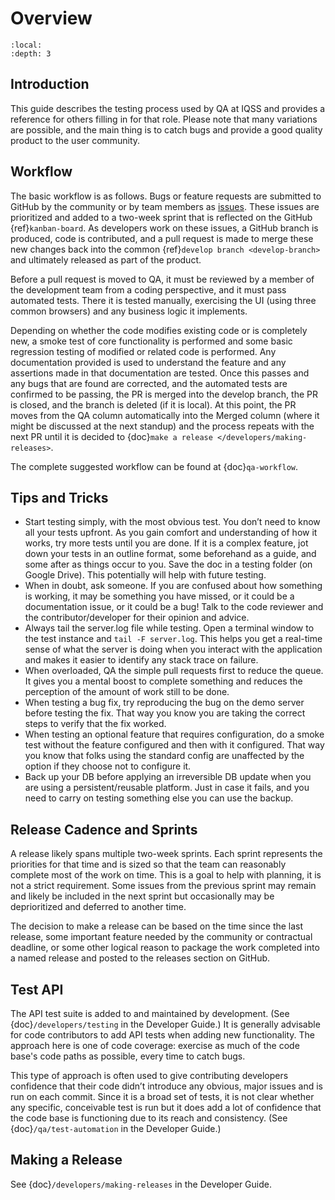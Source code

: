 # Overview

```{contents} Contents:
:local: 
:depth: 3
```

## Introduction

This guide describes the testing process used by QA at IQSS and provides a reference for others filling in for that role. Please note that many variations are possible, and the main thing is to catch bugs and provide a good quality product to the user community.

## Workflow

The basic workflow is as follows. Bugs or feature requests are submitted to GitHub by the community or by team members as [issues](https://github.com/IQSS/dataverse/issues). These issues are prioritized and added to a two-week sprint that is reflected on the GitHub {ref}`kanban-board`. As developers work on these issues, a GitHub branch is produced, code is contributed, and a pull request is made to merge these new changes back into the common {ref}`develop branch <develop-branch>` and ultimately released as part of the product.

Before a pull request is moved to QA, it must be reviewed by a member of the development team from a coding perspective, and it must pass automated tests. There it is tested manually, exercising the UI (using three common browsers) and any business logic it implements.  

Depending on whether the code modifies existing code or is completely new, a smoke test of core functionality is performed and some basic regression testing of modified or related code is performed. Any documentation provided is used to understand the feature and any assertions made in that documentation are tested. Once this passes and any bugs that are found are corrected, and the automated tests are confirmed to be passing, the PR is merged into the develop branch, the PR is closed, and the branch is deleted (if it is local). At this point, the PR moves from the QA column automatically into the Merged column (where it might be discussed at the next standup) and the process repeats with the next PR until it is decided to {doc}`make a release </developers/making-releases>`.

The complete suggested workflow can be found at {doc}`qa-workflow`.

## Tips and Tricks

- Start testing simply, with the most obvious test. You don’t need to know all your tests upfront. As you gain comfort and understanding of how it works, try more tests until you are done. If it is a complex feature, jot down your tests in an outline format, some beforehand as a guide, and some after as things occur to you. Save the doc in a testing folder (on Google Drive). This potentially will help with future testing.
- When in doubt, ask someone. If you are confused about how something is working, it may be something you have missed, or it could be a documentation issue, or it could be a bug! Talk to the code reviewer and the contributor/developer for their opinion and advice.
- Always tail the server.log file while testing. Open a terminal window to the test instance and `tail -F server.log`. This helps you get a real-time sense of what the server is doing when you interact with the application and makes it easier to identify any stack trace on failure.
- When overloaded, QA the simple pull requests first to reduce the queue. It gives you a mental boost to complete something and reduces the perception of the amount of work still to be done.
- When testing a bug fix, try reproducing the bug on the demo server before testing the fix. That way you know you are taking the correct steps to verify that the fix worked.
- When testing an optional feature that requires configuration, do a smoke test without the feature configured and then with it configured. That way you know that folks using the standard config are unaffected by the option if they choose not to configure it.
- Back up your DB before applying an irreversible DB update when you are using a persistent/reusable platform. Just in case it fails, and you need to carry on testing something else you can use the backup.

## Release Cadence and Sprints

A release likely spans multiple two-week sprints. Each sprint represents the priorities for that time and is sized so that the team can reasonably complete most of the work on time. This is a goal to help with planning, it is not a strict requirement. Some issues from the previous sprint may remain and likely be included in the next sprint but occasionally may be deprioritized and deferred to another time.

The decision to make a release can be based on the time since the last release, some important feature needed by the community or contractual deadline, or some other logical reason to package the work completed into a named release and posted to the releases section on GitHub.

## Test API

The API test suite is added to and maintained by development. (See {doc}`/developers/testing` in the Developer Guide.) It is generally advisable for code contributors to add API tests when adding new functionality. The approach here is one of code coverage: exercise as much of the code base's code paths as possible, every time to catch bugs. 

This type of approach is often used to give contributing developers confidence that their code didn’t introduce any obvious, major issues and is run on each commit. Since it is a broad set of tests, it is not clear whether any specific, conceivable test is run but it does add a lot of confidence that the code base is functioning due to its reach and consistency. (See {doc}`/qa/test-automation` in the Developer Guide.)

## Making a Release

See {doc}`/developers/making-releases` in the Developer Guide.
